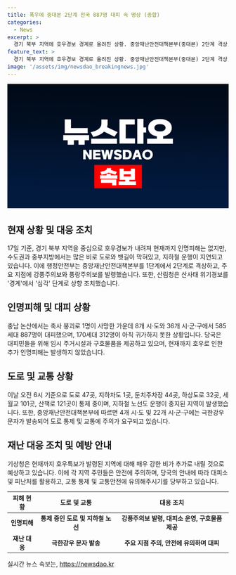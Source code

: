 ```yaml
---
title: 폭우에 중대본 2단계 전국 887명 대피 속 명상 (종합)
categories:
  - News
excerpt: >
  경기 북부 지역에 호우경보 경계로 올려진 상황. 중앙재난안전대책본부(중대본) 2단계 격상, 도로 통제 및 피해 발생 상황 보고. 중요 지점 1시간 강수량, 누적 강수량 등 자세한 날씨 정보 제공. 호우로 인한 피해 현황과 대책, 주요 도로 통제 상황 등을 보도. 지역별 유의사항과 당부 내용을 확인해 보세요. (150자)
feature_text: >
  경기 북부 지역에 호우경보 경계로 올려진 상황. 중앙재난안전대책본부(중대본) 2단계 격상, 도로 통제 및 피해 발생 상황 보고. 중요 지점 1시간 강수량, 누적 강수량 등 자세한 날씨 정보 제공. 호우로 인한 피해 현황과 대책, 주요 도로 통제 상황 등을 보도. 지역별 유의사항과 당부 내용을 확인해 보세요. (150자)
image: '/assets/img/newsdao_breakingnews.jpg'
---
```


<p><img src="/assets/img/newsdao_breakingnews.jpg" alt="firstkoreanews 속보" /></p>

<h2 data-ke-size="size26">현재 상황 및 대응 조치</h2>

<p data-ke-size="size16">17일 기준, 경기 북부 지역을 중심으로 호우경보가 내려져 현재까지 인명피해는 없지만, 수도권과 중부지방에서는 많은 비로 도로와 뱃길이 막혀있고, 지하철 운행이 지연되고 있습니다. 이에 행정안전부는 중앙재난안전대책본부를 1단계에서 2단계로 격상하고, 주요 지점에 강풍주의보와 풍랑주의보를 발령했습니다. 또한, 산림청은 산사태 위기경보를 '경계'에서 '심각' 단계로 상향 조치했습니다.</p>

<h2 data-ke-size="size26">인명피해 및 대피 상황</h2>

<p data-ke-size="size16">충남 논산에서는 축사 붕괴로 1명이 사망한 가운데 8개 시·도와 36개 시·군·구에서 585세대 887명이 대피했으며, 170세대 312명이 아직 귀가하지 못한 상황입니다. 당국은 대피민들을 위해 임시 주거시설과 구호물품을 제공하고 있으며, 현재까지 호우로 인한 추가 인명피해는 발생하지 않았습니다.</p>

<h2 data-ke-size="size26">도로 및 교통 상황</h2>

<p data-ke-size="size16">이날 오전 6시 기준으로 도로 47곳, 지하차도 1곳, 둔치주차장 44곳, 하상도로 32곳, 세월교 101곳, 산책로 121곳이 통제 중이며, 지하철 노선도 운행이 중지된 지역이 발생했습니다. 또한, 중앙재난안전대책본부에 따르면 4개 시·도 및 22개 시·군·구에는 극한강우 문자가 발송되어 도로 통제 및 교통에 주의가 요구되고 있습니다.</p>

<h2 data-ke-size="size26">재난 대응 조치 및 예방 안내</h2>

<p data-ke-size="size16">기상청은 현재까지 호우특보가 발령된 지역에 대해 매우 강한 비가 추가로 내릴 것으로 예상하고 있습니다. 이에 각 지역 주민들은 안전에 주의하며, 당국의 안내에 따라 대피소 및 피난처를 활용하고, 교통 통제 및 교통안전에 유의해주시기를 당부하고 있습니다.</p>

<table>
    <thead>
        <tr>
            <th style="text-align: center;">피해 현황</th>
            <th style="text-align: center;">도로 및 교통</th>
            <th style="text-align: center;">대응 조치</th>
        </tr>
    </thead>
    <tbody>
        <tr>
            <td style="text-align: center; height: 17px;"><b>인명피해</b></td>
            <td style="text-align: center; height: 17px;"><b>통제 중인 도로 및 지하철 노선</b></td>
            <td style="text-align: center; height: 17px;"><b>강풍주의보 발령, 대피소 운영, 구호물품 제공</b></td>
        </tr>
        <tr>
            <td style="text-align: center; height: 17px;"><b>재난 대응</b></td>
            <td style="text-align: center; height: 17px;"><b>극한강우 문자 발송</b></td>
            <td style="text-align: center; height: 17px;"><b>주요 지점 주의, 안전에 유의하며 대피</b></td>
        </tr>
    </tbody>
</table>
실시간 뉴스 속보는, <a href="https://newsdao.kr" rel="dofollow">https://newsdao.kr</a>


